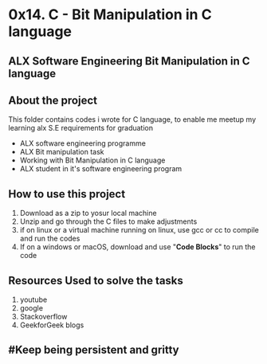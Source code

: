 # 0x14. C - Bit Manipulation in  C language

## ALX Software Engineering Bit Manipulation in C language

## About the project
This folder contains codes i wrote for C language, to enable me meetup my learning alx S.E requirements for graduation

* ALX software engineering programme
* ALX Bit manipulation task
* Working with Bit Manipulation in  C language
* ALX student in it's software engineering program
## How to use this project
1. Download as a zip to yosur local machine
2. Unzip and go through the C files to make adjustments
3. if on linux or a virtual machine running on linux, use gcc or cc to compile and run the codes
4. If on a windows or macOS, download and use "<b>Code Blocks</b>" to run the code
## Resources Used to solve the tasks
1. youtube
2. google
3. Stackoverflow
4. GeekforGeek blogs
## #Keep being persistent and gritty 

